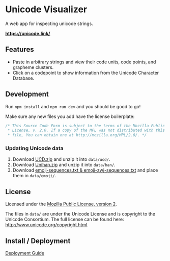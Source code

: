# Unicode Visualizer

A web app for inspecting unicode strings.

**https://unicode.link/**

## Features

- Paste in arbitrary strings and view their code units, code points, and grapheme clusters.
- Click on a codepoint to show information from the Unicode Character Database.

## Development

Run `npm install` and `npm run dev` and you should be good to go!

Make sure any new files you add have the license boilerplate:

```js
/* This Source Code Form is subject to the terms of the Mozilla Public
 * License, v. 2.0. If a copy of the MPL was not distributed with this
 * file, You can obtain one at http://mozilla.org/MPL/2.0/. */
```

### Updating Unicode data

1. Download [UCD.zip][1] and unzip it into `data/ucd/`.
2. Download [Unihan.zip][2] and unzip it into `data/han/`.
3. Download [emoji-sequences.txt & emoji-zwj-sequences.txt][3] and place them in `data/emoji/`.

[1]: https://www.unicode.org/Public/UCD/latest/ucd/UCD.zip
[2]: https://www.unicode.org/Public/UCD/latest/ucd/Unihan.zip
[3]: https://www.unicode.org/Public/emoji/

## License

Licensed under the [Mozilla Public License, version 2](./LICENSE.txt).

The files in `data/` are under the Unicode License and is copyright to
the Unicode Consortium. The full license can be found here:
<http://www.unicode.org/copyright.html>.

## Install / Deployment

[Deployment Guide](https://github.com/tiffany352/unicode-visualizer-web/wiki/Deployment-Guide)
